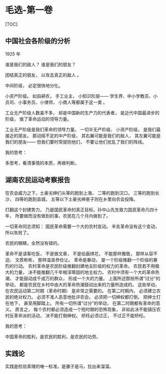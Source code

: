 # 毛选-第一卷

[TOC]

## 中国社会各阶级的分析  

1925 年

谁是我们的敌人？ 谁是我们的朋友？ 

团结真正的朋友， 以攻击真正的敌人 。

中间阶级， 必定很快地分化。

小资产阶级。 如自耕农， 手工业主， 小知识阶层—— 学生界、中小学教员、小员司、小事务员、小律师， 小商人等都属于这一类 。

工业无产阶级人数虽不多， 却是中国新的生产力的代表者， 是近代中国最进步的阶级， 做了革命运动的领导力量。

工业无产阶级是我们革命的领导力量。 一切半无产阶级、 小资产阶级， 是我们最接近的朋友。 那动摇不定的中产阶级， 其右翼可能是我们的敌人， 其左翼可能是我们的朋友—— 但我们要时常提防他们， 不要让他们扰乱了我们的阵线。    



我的思考：

多思考，看清事情的本质，再做判断。



## 湖南农民运动考察报告  

在农会威力之下，土豪劣绅们头等的跑到上海， 二等的跑到汉口， 三等的跑到长沙， 四等的跑到县城， 五等以下土豪劣绅崽子则在乡里向农会投降。  

打翻这个封建势力， 乃是国民革命的真正目标。孙中山先生致力国民革命凡四十年， 所要做而没有做到的事，农民在几个月内做到了。  

一切革命同志须知： 国民革命需要一个大的农村变动。 辛亥革命没有这个变动， 所以失败了。

农民的眼睛，全然没有错的。

革命不是请客吃饭， 不是做文章， 不是绘画绣花， 不能那样雅致， 那样从容不迫， 文质彬彬， 那样温良恭俭让。 革命是暴动， 是一个阶级推翻一个阶级的暴烈的行动。 农村革命是农民阶级推翻封建地主阶级的权力的革命。 农民若不用极大的力量， 决不能推翻几千年根深蒂固的地主权力。 农村中须有一个大的革命热潮， 才能鼓动成千成万的群众， 形成一个大的力量。 上面所述那些所谓“过分”的举动， 都是农民在乡村中由大的革命热潮鼓动出来的力量所造成的。 这些举动， 在农民运动第二时期（革命时期） 是非常之需要的。 在第二时期内， 必须建立农民的绝对权力。 必须不准人恶意地批评农会。 必须把一切绅权都打倒， 把绅士打在地下， 甚至用脚踏上。 所有一切所谓“过分”的举动， 在第二时期都有革命的意义。 质言之， 每个农村都必须造成一个短时期的恐怖现象， 非如此决不能镇压农村反革命派的活动， 决不能打倒绅权。 矫枉必须过正， 不过正不能矫枉。



我的思考：

中国革命的胜利，是农民的胜利，是农民的功劳。



## 实践论

实践是检验真理的唯一标准。是骡子是马，拉出来溜溜。